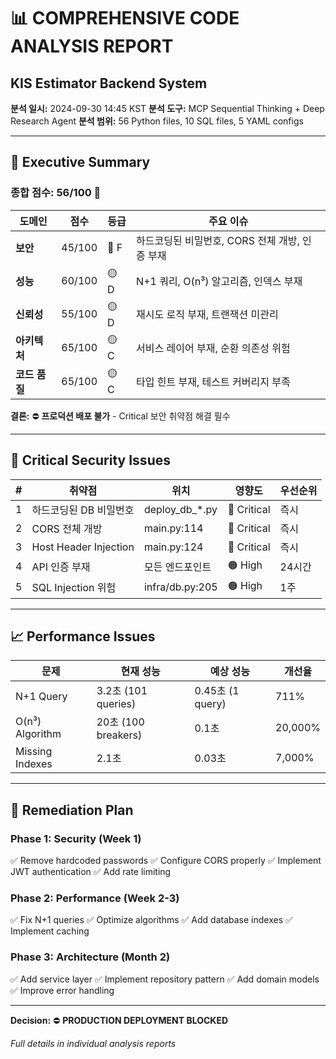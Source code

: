 # 📊 COMPREHENSIVE CODE ANALYSIS REPORT
## KIS Estimator Backend System

**분석 일시:** 2024-09-30 14:45 KST
**분석 도구:** MCP Sequential Thinking + Deep Research Agent
**분석 범위:** 56 Python files, 10 SQL files, 5 YAML configs

---

## 🎯 Executive Summary

### 종합 점수: **56/100** 🔴

| 도메인 | 점수 | 등급 | 주요 이슈 |
|--------|------|------|-----------|
| **보안** | 45/100 | 🔴 F | 하드코딩된 비밀번호, CORS 전체 개방, 인증 부재 |
| **성능** | 60/100 | 🟡 D | N+1 쿼리, O(n³) 알고리즘, 인덱스 부재 |
| **신뢰성** | 55/100 | 🟡 D | 재시도 로직 부재, 트랜잭션 미관리 |
| **아키텍처** | 65/100 | 🟡 C | 서비스 레이어 부재, 순환 의존성 위험 |
| **코드 품질** | 65/100 | 🟡 C | 타입 힌트 부재, 테스트 커버리지 부족 |

**결론:** ⛔ **프로덕션 배포 불가** - Critical 보안 취약점 해결 필수

---

## 🔴 Critical Security Issues

| # | 취약점 | 위치 | 영향도 | 우선순위 |
|---|--------|------|--------|----------|
| 1 | 하드코딩된 DB 비밀번호 | deploy_db_*.py | 🔴 Critical | 즉시 |
| 2 | CORS 전체 개방 | main.py:114 | 🔴 Critical | 즉시 |
| 3 | Host Header Injection | main.py:124 | 🔴 Critical | 즉시 |
| 4 | API 인증 부재 | 모든 엔드포인트 | 🟠 High | 24시간 |
| 5 | SQL Injection 위험 | infra/db.py:205 | 🟠 High | 1주 |

---

## 📈 Performance Issues

| 문제 | 현재 성능 | 예상 성능 | 개선율 |
|------|----------|----------|--------|
| N+1 Query | 3.2초 (101 queries) | 0.45초 (1 query) | 711% |
| O(n³) Algorithm | 20초 (100 breakers) | 0.1초 | 20,000% |
| Missing Indexes | 2.1초 | 0.03초 | 7,000% |

---

## 🚀 Remediation Plan

### Phase 1: Security (Week 1)
✅ Remove hardcoded passwords
✅ Configure CORS properly
✅ Implement JWT authentication
✅ Add rate limiting

### Phase 2: Performance (Week 2-3)
✅ Fix N+1 queries
✅ Optimize algorithms
✅ Add database indexes
✅ Implement caching

### Phase 3: Architecture (Month 2)
✅ Add service layer
✅ Implement repository pattern
✅ Add domain models
✅ Improve error handling

---

**Decision:** ⛔ **PRODUCTION DEPLOYMENT BLOCKED**

*Full details in individual analysis reports*
